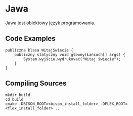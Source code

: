 # Jawa

Jawa jest obiektowy język programowania.

## Code Examples

```jawa
publiczna klasa WitajŚwiecie {
    publiczny statyczny void głowny(Łańcuch[] args) {
        System.wyjście.wydrukovać("Witaj świecie");
    }
}
```

## Compiling Sources

```
mkdir build
cd build
cmake -DBISON_ROOT=<bison_install_folder> -DFLEX_ROOT=<flex_install_folder> ..
```